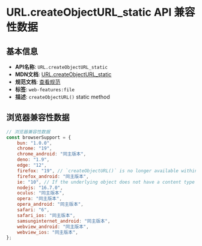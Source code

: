 # URL.createObjectURL_static API 兼容性数据

## 基本信息

- **API名称**: `URL.createObjectURL_static`
- **MDN文档**: [URL.createObjectURL_static](https://developer.mozilla.org/docs/Web/API/URL/createObjectURL_static)
- **规范文档**: [查看规范](https://w3c.github.io/FileAPI/#dfn-createObjectURL)
- **标签**: `web-features:file`
- **描述**: `createObjectURL()` static method

## 浏览器兼容性数据

```javascript
// 浏览器兼容性数据
const browserSupport = {
    bun: "1.0.0",
    chrome: "19",
    chrome_android: "同主版本",
    deno: "1.9",
    edge: "12",
    firefox: "19", // `createObjectURL()` is no longer available within the context of a `ServiceWorker`.,
    firefox_android: "同主版本",
    ie: "10", // If the underlying object does not have a content type set, using this URL as the `src` of an `img` t...,
    nodejs: "16.7.0",
    oculus: "同主版本",
    opera: "同主版本",
    opera_android: "同主版本",
    safari: "6",
    safari_ios: "同主版本",
    samsunginternet_android: "同主版本",
    webview_android: "同主版本",
    webview_ios: "同主版本",
};

```

